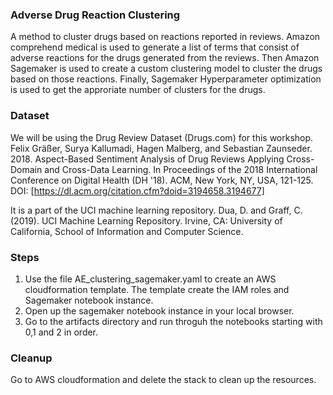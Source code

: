 ### Adverse Drug Reaction Clustering
A method to cluster drugs based on reactions reported in reviews. Amazon comprehend medical is used to generate a list of terms that consist of adverse reactions for the drugs generated from the reviews. Then Amazon Sagemaker is used to create a custom clustering model to cluster the drugs based on those reactions. Finally, Sagemaker Hyperparameter optimization is used to get the approriate number of clusters for the drugs.

### Dataset

We will be using the Drug Review Dataset (Drugs.com) for this workshop.
Felix Gräßer, Surya Kallumadi, Hagen Malberg, and Sebastian Zaunseder. 2018. Aspect-Based Sentiment Analysis of Drug Reviews Applying Cross-Domain and Cross-Data Learning. In Proceedings of the 2018 International Conference on Digital Health (DH '18). ACM, New York, NY, USA, 121-125. DOI: [https://dl.acm.org/citation.cfm?doid=3194658.3194677]

It is a part of the UCI machine learning repository.
Dua, D. and Graff, C. (2019). UCI Machine Learning Repository. Irvine, CA: University of California, School of Information and Computer Science.

### Steps
1. Use the file AE_clustering_sagemaker.yaml to create an AWS cloudformation template. The template create the IAM roles and Sagemaker notebook instance.
2. Open up the sagemaker notebook instance in your local browser.
3. Go to the artifacts directory and run throguh the notebooks starting with 0,1 and 2 in order.

### Cleanup
Go to AWS cloudformation and delete the stack to clean up the resources.
